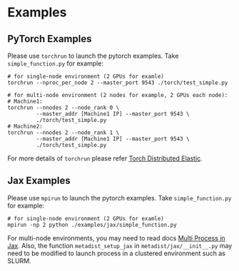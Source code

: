 # Examples

## PyTorch Examples

Please use `torchrun` to launch the pytorch examples. Take `simple_function.py` for example:

```shell
# for single-node environment (2 GPUs for examle)
torchrun --nproc_per_node 2 --master_port 9543 ./torch/test_simple.py

# for multi-node environment (2 nodes for example, 2 GPUs each node):
# Machine1: 
torchrun --nnodes 2 --node_rank 0 \
         --master_addr [Machine1 IP] --master_port 9543 \
         ./torch/test_simple.py
# Machine2: 
torchrun --nnodes 2 --node_rank 1 \
         --master_addr [Machine1 IP] --master_port 9543 \
         ./torch/test_simple.py
```

For more details of `torchrun` please refer [Torch Distributed Elastic](https://pytorch.org/docs/stable/elastic/run.html).


## Jax Examples

Please use `mpirun` to launch the pytorch examples. Take `simple_function.py` for example:

```shell
# for single-node environment (2 GPUs for examle)
mpirun -np 2 python ./examples/jax/simple_function.py
```

For multi-node environments, you may need to read docs [Multi Process in Jax](https://jax.readthedocs.io/en/latest/multi_process.html). Also, the function `metadist_setup_jax` in `metadist/jax/__init__.py` may need to be modified to launch process in a clustered environment such as SLURM.